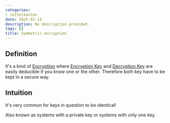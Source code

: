 ```yaml
---
categories:
- zettelkasten
date: 2025-02-14
description: No description provided.
tags: []
title: Symmetric encryption
---
```


## Definition

It's a kind of [Encryption](Encryption.md) where [Encryption Key](Encryption%20Key) and [Decryption Key](Decryption%20Key) are easily deducible if you know one or the other. Therefore both key have to be kept in a secure way.

## Intuition

It's very common for keys in question to be identical!

Also known as systems with a private key or systems with only one key.